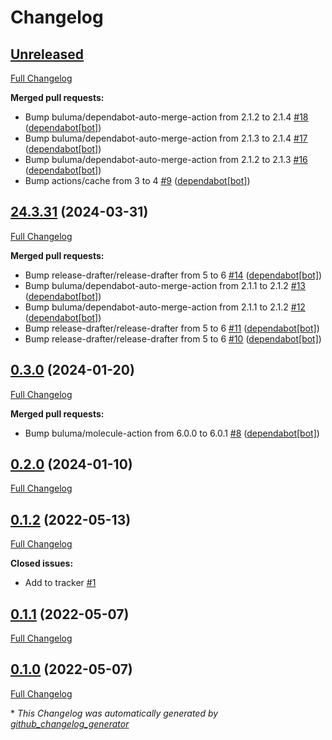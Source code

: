 # Changelog

## [Unreleased](https://github.com/buluma/ansible-role-perforce/tree/HEAD)

[Full Changelog](https://github.com/buluma/ansible-role-perforce/compare/24.3.31...HEAD)

**Merged pull requests:**

- Bump buluma/dependabot-auto-merge-action from 2.1.2 to 2.1.4 [\#18](https://github.com/buluma/ansible-role-perforce/pull/18) ([dependabot[bot]](https://github.com/apps/dependabot))
- Bump buluma/dependabot-auto-merge-action from 2.1.3 to 2.1.4 [\#17](https://github.com/buluma/ansible-role-perforce/pull/17) ([dependabot[bot]](https://github.com/apps/dependabot))
- Bump buluma/dependabot-auto-merge-action from 2.1.2 to 2.1.3 [\#16](https://github.com/buluma/ansible-role-perforce/pull/16) ([dependabot[bot]](https://github.com/apps/dependabot))
- Bump actions/cache from 3 to 4 [\#9](https://github.com/buluma/ansible-role-perforce/pull/9) ([dependabot[bot]](https://github.com/apps/dependabot))

## [24.3.31](https://github.com/buluma/ansible-role-perforce/tree/24.3.31) (2024-03-31)

[Full Changelog](https://github.com/buluma/ansible-role-perforce/compare/0.3.0...24.3.31)

**Merged pull requests:**

- Bump release-drafter/release-drafter from 5 to 6 [\#14](https://github.com/buluma/ansible-role-perforce/pull/14) ([dependabot[bot]](https://github.com/apps/dependabot))
- Bump buluma/dependabot-auto-merge-action from 2.1.1 to 2.1.2 [\#13](https://github.com/buluma/ansible-role-perforce/pull/13) ([dependabot[bot]](https://github.com/apps/dependabot))
- Bump buluma/dependabot-auto-merge-action from 2.1.1 to 2.1.2 [\#12](https://github.com/buluma/ansible-role-perforce/pull/12) ([dependabot[bot]](https://github.com/apps/dependabot))
- Bump release-drafter/release-drafter from 5 to 6 [\#11](https://github.com/buluma/ansible-role-perforce/pull/11) ([dependabot[bot]](https://github.com/apps/dependabot))
- Bump release-drafter/release-drafter from 5 to 6 [\#10](https://github.com/buluma/ansible-role-perforce/pull/10) ([dependabot[bot]](https://github.com/apps/dependabot))

## [0.3.0](https://github.com/buluma/ansible-role-perforce/tree/0.3.0) (2024-01-20)

[Full Changelog](https://github.com/buluma/ansible-role-perforce/compare/0.2.0...0.3.0)

**Merged pull requests:**

- Bump buluma/molecule-action from 6.0.0 to 6.0.1 [\#8](https://github.com/buluma/ansible-role-perforce/pull/8) ([dependabot[bot]](https://github.com/apps/dependabot))

## [0.2.0](https://github.com/buluma/ansible-role-perforce/tree/0.2.0) (2024-01-10)

[Full Changelog](https://github.com/buluma/ansible-role-perforce/compare/0.1.2...0.2.0)

## [0.1.2](https://github.com/buluma/ansible-role-perforce/tree/0.1.2) (2022-05-13)

[Full Changelog](https://github.com/buluma/ansible-role-perforce/compare/0.1.1...0.1.2)

**Closed issues:**

- Add to tracker [\#1](https://github.com/buluma/ansible-role-perforce/issues/1)

## [0.1.1](https://github.com/buluma/ansible-role-perforce/tree/0.1.1) (2022-05-07)

[Full Changelog](https://github.com/buluma/ansible-role-perforce/compare/0.1.0...0.1.1)

## [0.1.0](https://github.com/buluma/ansible-role-perforce/tree/0.1.0) (2022-05-07)

[Full Changelog](https://github.com/buluma/ansible-role-perforce/compare/ef2b5c29519272f0195dc0346222dc58a3940504...0.1.0)



\* *This Changelog was automatically generated by [github_changelog_generator](https://github.com/github-changelog-generator/github-changelog-generator)*
